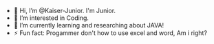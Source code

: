 - 👋 Hi, I’m @Kaiser-Junior. I'm Junior.
- 👀 I’m interested in Coding.
- 🌱 I’m currently learning and researching about JAVA!
- ⚡ Fun fact: Progammer don't how to use excel and word, Am i right? 

<!---
Kaiser-Junior/Kaiser-Junior is a ✨ special ✨ repository because its `README.md` (this file) appears on your GitHub profile.
You can click the Preview link to take a look at your changes.
--->
